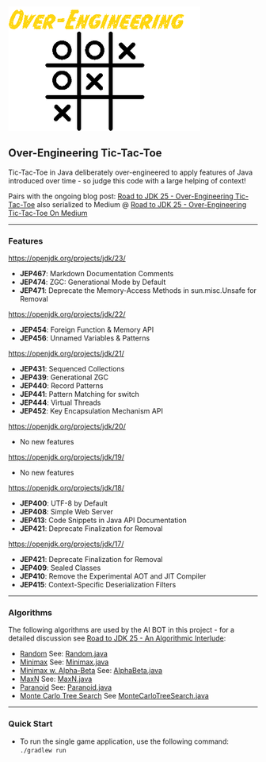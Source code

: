 ![Over-Engineering TicTacToe](oe-tictactoe.png)

Over-Engineering Tic-Tac-Toe
---

Tic-Tac-Toe in Java deliberately over-engineered to apply features of Java introduced over time - so judge this code with a large helping of context!

Pairs with the ongoing blog post: [Road to JDK 25 - Over-Engineering Tic-Tac-Toe](https://thelifeof.briancorbin.xyz/Library/03-Resources/Road-to-JDK-25---Over-Engineering-Tic-Tac-Toe!) also serialized to Medium @ [Road to JDK 25 - Over-Engineering Tic-Tac-Toe On Medium](https://briancorbinxyz.medium.com/list/road-to-jdk-25-d0f656f66a8f)

---

### Features

https://openjdk.org/projects/jdk/23/

- **JEP467**:   Markdown Documentation Comments	
- **JEP474**:   ZGC: Generational Mode by Default
- **JEP471**:   Deprecate the Memory-Access Methods in sun.misc.Unsafe for Removal

https://openjdk.org/projects/jdk/22/

- **JEP454**:	Foreign Function & Memory API
- **JEP456**:	Unnamed Variables & Patterns

https://openjdk.org/projects/jdk/21/

- **JEP431**:	Sequenced Collections
- **JEP439**:	Generational ZGC
- **JEP440**:	Record Patterns
- **JEP441**:	Pattern Matching for switch
- **JEP444**:	Virtual Threads
- **JEP452**:	Key Encapsulation Mechanism API

https://openjdk.org/projects/jdk/20/

- No new features

https://openjdk.org/projects/jdk/19/

- No new features

https://openjdk.org/projects/jdk/18/

- **JEP400**:	UTF-8 by Default
- **JEP408**:	Simple Web Server
- **JEP413**:	Code Snippets in Java API Documentation
- **JEP421**:	Deprecate Finalization for Removal

https://openjdk.org/projects/jdk/17/

- **JEP421**:	Deprecate Finalization for Removal
- **JEP409**:	Sealed Classes
- **JEP410**:	Remove the Experimental AOT and JIT Compiler
- **JEP415**:	Context-Specific Deserialization Filters

---

### Algorithms

The following algorithms are used by the AI BOT in this project - for a detailed discussion see [Road to JDK 25 - An Algorithmic Interlude](https://briancorbinxyz.medium.com/over-engineering-tic-tac-toe-an-algorithmic-interlude-8af3aa13173a):

- [Random](https://en.wikipedia.org/wiki/Randomness) See: [Random.java](app/src/main/java/org/example/bot/Random.java)
- [Minimax](https://en.wikipedia.org/wiki/Minimax) See: [Minimax.java](app/src/main/java/org/example/bot/Minimax.java)
- [Minimax w. Alpha-Beta](https://en.wikipedia.org/wiki/Alpha-beta_pruning) See: [AlphaBeta.java](app/src/main/java/org/example/bot/AlphaBeta.java)
- [MaxN](https://en.wikipedia.org/wiki/Maxn_algorithm) See: [MaxN.java](app/src/main/java/org/example/bot/MaxN.java)
- [Paranoid](https://en.wikipedia.org/wiki/Paranoid_AI) See: [Paranoid.java](app/src/main/java/org/example/bot/Paranoid.java)
- [Monte Carlo Tree Search](https://en.wikipedia.org/wiki/Monte_Carlo_method) See [MonteCarloTreeSearch.java](app/src/main/java/org/example/bot/MonteCarloTreeSearch.java)


---

### Quick Start

- To run the single game application, use the following command: `./gradlew run`